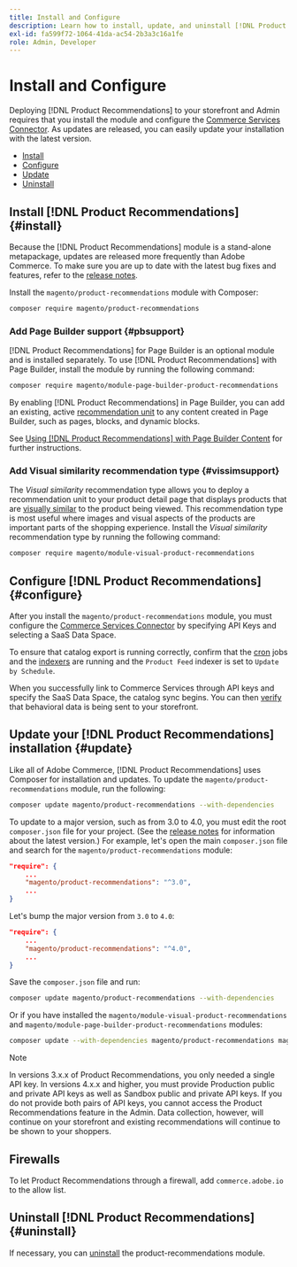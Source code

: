 ```yaml
---
title: Install and Configure
description: Learn how to install, update, and uninstall [!DNL Product Recommendations].
exl-id: fa599f72-1064-41da-ac54-2b3a3c16a1fe
role: Admin, Developer
---
```

# Install and Configure

Deploying [!DNL Product Recommendations] to your storefront and Admin requires that you install the module and configure the [Commerce Services Connector](../landing/saas.md). As updates are released, you can easily update your installation with the latest version.

- [Install](#install)
- [Configure](#configure)
- [Update](#update)
- [Uninstall](#uninstall)

## Install [!DNL Product Recommendations] {#install}

Because the [!DNL Product Recommendations] module is a stand-alone metapackage, updates are released more frequently than Adobe Commerce. To make sure you are up to date with the latest bug fixes and features, refer to the [release notes](release-notes.md).

Install the `magento/product-recommendations` module with Composer:

```bash
composer require magento/product-recommendations
```

### Add Page Builder support {#pbsupport}

[!DNL Product Recommendations] for Page Builder is an optional module and is installed separately. To use [!DNL Product Recommendations] with Page Builder, install the module by running the following command:

```bash
composer require magento/module-page-builder-product-recommendations
```

By enabling [!DNL Product Recommendations] in Page Builder, you can add an existing, active [recommendation unit](https://experienceleague.adobe.com/docs/commerce-admin/page-builder/add-content/recommendations.html) to any content created in Page Builder, such as pages, blocks, and dynamic blocks.

See [Using [!DNL Product Recommendations] with Page Builder Content](page-builder.md) for further instructions.

### Add Visual similarity recommendation type {#vissimsupport}

The _Visual similarity_ recommendation type allows you to deploy a recommendation unit to your product detail page that displays products that are [visually similar](type.md#visualsim) to the product being viewed. This recommendation type is most useful where images and visual aspects of the products are important parts of the shopping experience. Install the _Visual similarity_ recommendation type by running the following command:

```bash
composer require magento/module-visual-product-recommendations
```

## Configure [!DNL Product Recommendations] {#configure}

After you install the `magento/product-recommendations` module, you must configure the [Commerce Services Connector](https://experienceleague.adobe.com/docs/commerce-admin/config/services/saas.html) by specifying API Keys and selecting a SaaS Data Space.

To ensure that catalog export is running correctly, confirm that the [cron](https://experienceleague.adobe.com/docs/commerce-operations/configuration-guide/cli/configure-cron-jobs.html) jobs and the [indexers](https://experienceleague.adobe.com/docs/commerce-operations/configuration-guide/cli/manage-indexers.html) are running and the `Product Feed` indexer is set to `Update by Schedule`.

When you successfully link to Commerce Services through API keys and specify the SaaS Data Space, the catalog sync begins. You can then [verify](verify.md) that behavioral data is being sent to your storefront.

## Update your [!DNL Product Recommendations] installation {#update}

Like all of Adobe Commerce, [!DNL Product Recommendations] uses Composer for installation and updates. To update the `magento/product-recommendations` module, run the following:

```bash
composer update magento/product-recommendations --with-dependencies
```

To update to a major version, such as from 3.0 to 4.0, you must edit the root `composer.json` file for your project. (See the [release notes](release-notes.md) for information about the latest version.) For example, let's open the main `composer.json` file and search for the `magento/product-recommendations` module:

```json
"require": {
    ...
    "magento/product-recommendations": "^3.0",
    ...
}
```

Let's bump the major version from `3.0` to `4.0`:

```json
"require": {
    ...
    "magento/product-recommendations": "^4.0",
    ...
}
```

Save the `composer.json` file and run:

```bash
composer update magento/product-recommendations --with-dependencies
```

Or if you have installed the `magento/module-visual-product-recommendations` and `magento/module-page-builder-product-recommendations` modules:

```bash
composer update --with-dependencies magento/product-recommendations magento/module-visual-product-recommendations magento/module-page-builder-product-recommendations
```

>[!NOTE]
>
> In versions 3.x.x of Product Recommendations, you only needed a single API key. In versions 4.x.x and higher, you must provide Production public and private API keys as well as Sandbox public and private API keys. If you do not provide both pairs of API keys, you cannot access the Product Recommendations feature in the Admin. Data collection, however, will continue on your storefront and existing recommendations will continue to be shown to your shoppers.

## Firewalls

To let Product Recommendations through a firewall, add `commerce.adobe.io` to the allow list.

## Uninstall [!DNL Product Recommendations] {#uninstall}

If necessary, you can [uninstall](https://experienceleague.adobe.com/docs/commerce-operations/installation-guide/tutorials/uninstall-modules.html) the product-recommendations module.
